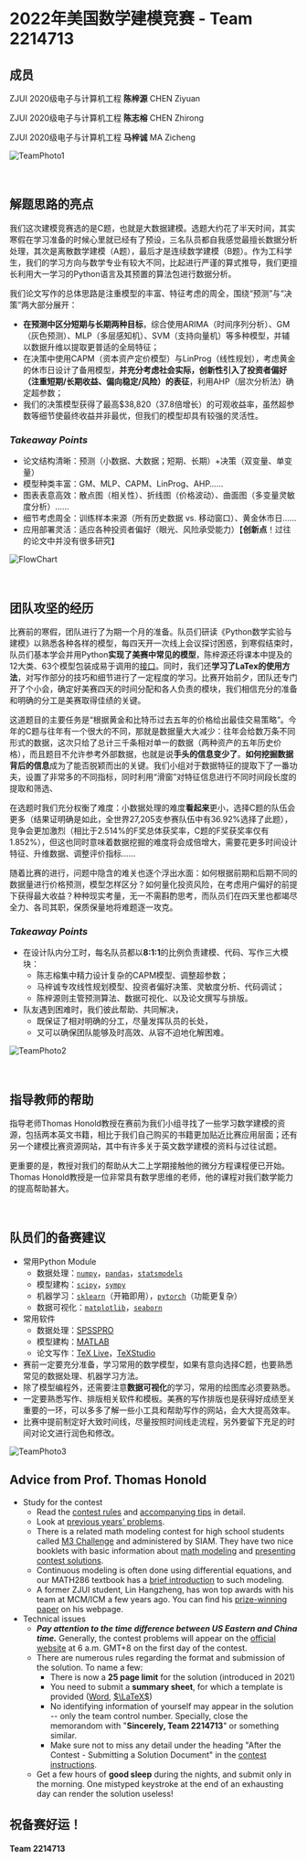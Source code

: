 # 2022年美国数学建模竞赛 - Team 2214713

## **成员**

ZJUI 2020级电子与计算机工程 **陈梓源** CHEN Ziyuan

ZJUI 2020级电子与计算机工程 **陈志榕** CHEN Zhirong

ZJUI 2020级电子与计算机工程 **马梓诚** MA Zicheng

![TeamPhoto1](Resources/Team_2214713_Photo1.jpg)

</br>

## **解题思路的亮点**

我们这次建模竞赛选的是C题，也就是大数据建模。选题大约花了半天时间，其实寒假在学习准备的时候心里就已经有了预设，三名队员都自我感觉最擅长数据分析处理，其次是离散数学建模（A题），最后才是连续数学建模（B题）。作为工科学生，我们的学习方向与数学专业有较大不同，比起进行严谨的算式推导，我们更擅长利用大一学习的Python语言及其预置的算法包进行数据分析。

我们论文写作的总体思路是注重模型的丰富、特征考虑的周全，围绕“预测”与“决策”两大部分展开：
- **在预测中区分短期与长期两种目标**，综合使用ARIMA（时间序列分析）、GM（灰色预测）、MLP（多层感知机）、SVM（支持向量机）等多种模型，并辅以数据升维以提取更普适的全局特征；
- 在决策中使用CAPM（资本资产定价模型）与LinProg（线性规划），考虑黄金的休市日设计了备用模型，**并充分考虑社会实际，创新性引入了投资者偏好（注重短期/长期收益、偏向稳定/风险）的表征**，利用AHP（层次分析法）确定超参数；
- 我们的决策模型获得了最高$38,820（37.8倍增长）的可观收益率，虽然超参数等细节使最终收益并非最优，但我们的模型却具有较强的灵活性。

### ***Takeaway Points***

- 论文结构清晰：预测（小数据、大数据；短期、长期）+决策（双变量、单变量）
- 模型种类丰富：GM、MLP、CAPM、LinProg、AHP……
- 图表表意高效：散点图（相关性）、折线图（价格波动）、曲面图（多变量灵敏度分析）……
- 细节考虑周全：训练样本来源（所有历史数据 vs. 移动窗口）、黄金休市日……
- 应用部署灵活：适应各种投资者偏好（眼光、风险承受能力）【**创新点**！过往的论文中并没有很多研究】

![FlowChart](2214713_SourceFile/Images/GlobalFlowChart.png)

</br>

## **团队攻坚的经历**

比赛前的寒假，团队进行了为期一个月的准备。队员们研读《Python数学实验与建模》以熟悉各种各样的模型，每四天开一次线上会议探讨困惑，到寒假结束时，队员们基本学会并用Python**实现了美赛中常见的模型**，陈梓源还将课本中提及的12大类、63个模型包装成易于调用的[接口](Resources/python_math_modelling_api.py)。同时，我们还**学习了LaTex的使用方法**，对写作部分的技巧和细节进行了一定程度的学习。比赛开始前夕，团队还专门开了个小会，确定好美赛四天的时间分配和各人负责的模块，我们相信充分的准备和明确的分工是美赛取得佳绩的关键。

这道题目的主要任务是“根据黄金和比特币过去五年的价格给出最佳交易策略”。今年的C题与往年有一个很大的不同，那就是数据量大大减少：往年会给数万条不同形式的数据，这次只给了总计三千条相对单一的数据（两种资产的五年历史价格），而且题目不允许参考外部数据，也就是说**手头的信息变少了**。**如何挖掘数据背后的信息**成为了能否脱颖而出的关键。我们小组对于数据特征的提取下了一番功夫，设置了非常多的不同指标，同时利用“滑窗”对特征信息进行不同时间段长度的提取和筛选、

在选题时我们充分权衡了难度：小数据处理的难度**看起来**更小，选择C题的队伍会更多（结果证明确是如此，全世界27,205支参赛队伍中有36.92%选择了此题），竞争会更加激烈（相比于2.514%的F奖总体获奖率，C题的F奖获奖率仅有1.852%），但这也同时意味着数据挖掘的难度将会成倍增大，需要花更多时间设计特征、升维数据、调整评价指标……

随着比赛的进行，问题中隐含的难关也逐个浮出水面：如何根据前期和后期不同的数据量进行价格预测，模型怎样区分？如何量化投资风险，在考虑用户偏好的前提下获得最大收益？种种现实考量，无一不需斟酌思考，而队员们在四天里也都竭尽全力、各司其职，保质保量地将难题逐一攻克。

### ***Takeaway Points***

- 在设计队内分工时，每名队员都以**8:1:1**的比例负责建模、代码、写作三大模块：
    - 陈志榕集中精力设计复杂的CAPM模型、调整超参数；
    - 马梓诚专攻线性规划模型、投资者偏好决策、灵敏度分析、代码调试；
    - 陈梓源则主管预测算法、数据可视化、以及论文撰写与排版。
- 队友遇到困难时，我们彼此帮助、共同解决，
    - 既保证了相对明确的分工，尽量发挥队员的长处，
    - 又可以确保团队能够及时高效、从容不迫地化解困难。

![TeamPhoto2](Resources/Team_2214713_Photo3.jpg)

</br>

## **指导教师的帮助**

指导老师Thomas Honold教授在赛前为我们小组寻找了一些学习数学建模的资源，包括两本英文书籍，相比于我们自己购买的书籍更加贴近比赛应用层面；还有另一个建模比赛资源网站，其中有许多关于英文数学建模的资料与过往试题。

更重要的是，教授对我们的帮助从大二上学期接触他的微分方程课程便已开始。Thomas Honold教授是一位非常具有数学思维的老师，他的课程对我们数学能力的提高帮助甚大。

</br>

## **队员们的备赛建议**

- 常用Python Module
    - 数据处理：[`numpy`](https://numpy.org/doc/stable/user/index.html)，[`pandas`](https://pandas.pydata.org/docs/user_guide/index.html)，[`statsmodels`](https://www.statsmodels.org/stable/user-guide.html)
    - 模型建构：[`scipy`](https://scipy.github.io/devdocs/tutorial/index.html)，[`sympy`](https://docs.sympy.org/latest/tutorial/index.html)
    - 机器学习：[`sklearn`](https://scikit-learn.org/stable/user_guide.html)（开箱即用），[`pytorch`](https://pytorch.org/docs/stable/index.html)（功能更复杂）
    - 数据可视化：[`matplotlib`](https://matplotlib.org/stable/users/index.html)，[`seaborn`](https://seaborn.pydata.org/api.html)
- 常用软件
    - 数据处理：[SPSSPRO](https://www.spsspro.com/client)
    - 模型建构：[MATLAB](https://www.mathworks.com/downloads/matlab)
    - 论文写作：[TeX Live](https://mirror.ctan.org/systems/texlive/tlnet/install-tl-windows.exe)，[TeXStudio](https://sourceforge.net/projects/texstudio/files/latest/download)
- 赛前一定要充分准备，学习常用的数学模型，如果有意向选择C题，也要熟悉常见的数据处理、机器学习方法。
- 除了模型编程外，还需要注意**数据可视化**的学习，常用的绘图库必须要熟悉。
- 一定要熟悉写作、排版相关软件和模板。美赛的写作排版也是获得好成绩至关重要的一环，可以多多了解一些小工具和帮助写作的网站，会大大提高效率。
- 比赛中提前制定好大致时间线，尽量按照时间线走流程，另外要留下充足的时间对论文进行润色和修改。

![TeamPhoto3](Resources/Team_2214713_Photo4.jpg)

## **Advice from Prof. Thomas Honold**

- Study for the contest
    - Read the [contest rules](https://www.comap.com/undergraduate/contests/mcm/instructions.php) and [accompanying tips](https://www.comap.com/undergraduate/contests/mcm/flyer/MCM-ICM_Tips.pdf) in detail.
    - Look at [previous years' problems](https://www.comap.com/undergraduate/contests/mcm/previous-contests.php).
    - There is a related math modeling contest for high school students
    called [M3 Challenge](https://m3challenge.siam.org/resources) and administered by SIAM. They have two nice booklets with basic information about [math modeling](https://m3challenge.siam.org/sites/default/files/uploads/siam-guidebook-final-press.pdf) and [presenting contest solutions](https://m3challenge.siam.org/sites/default/files/uploads/siam-technical-guidebook-web.pdf). 
    - Continuous modeling is often done using differential equations, and our MATH286 textbook has a [brief introduction](Resources/boyce-diffeq-txtbk-modelling-excerpt.pdf) to such modeling. 
    - A former ZJUI student, Lin Hangzheng, has won top awards with his team at MCM/ICM a few years ago. You can find his [prize-winning paper](https://www.hangzheng.info/files/mcmthesis-demo.pdf) on his webpage. 
- Technical issues
    - ***Pay attention to the time difference between US Eastern and China time.*** Generally, the contest problems will appear on the [official website](https://www.comap.com/undergraduate/contests/mcm) at 6 a.m. GMT+8 on the first day of the contest. 
    - There are numerous rules regarding the format and submission of the solution. To name a few: 
        - There is now a **25 page limit** for the solution (introduced in 2021)
        - You need to submit a **summary sheet**, for which a template is provided ([Word](https://www.comap.com/undergraduate/contests/mcm/flyer/MCM-ICM_Summary.docx), [$\LaTeX$](https://www.comap.com/undergraduate/contests/mcm/flyer/MCM-ICM_Summary.tex))
        - No identifying information of yourself may appear in the solution -- only the team control number. Specially, close the memorandom with "**Sincerely, Team 2214713**" or something similar. 
        - Make sure not to miss any detail under the heading "After     the Contest - Submitting a Solution Document" in the [contest instructions](https://www.comap.com/undergraduate/contests/mcm/instructions.php#VI). 
    - Get a few hours of **good sleep** during the nights, and submit only in the morning. One mistyped keystroke at the end of an exhausting day can render the solution useless! 

## **祝备赛好运！**
#### Team 2214713
